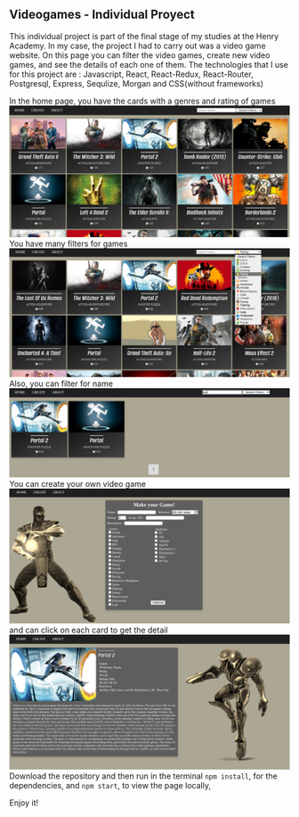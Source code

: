 ## Videogames - Individual Proyect

This individual project is part of the final stage of my studies at the Henry Academy. In my case, the project I had to carry out was a video game website. On this page you can filter the video games, create new video games, and see the details of each one of them.
The technologies that I use for this project are : Javascript, React, React-Redux, React-Router, Postgresql, Express, Sequlize, Morgan and CSS(without frameworks)

In the home page, you have the cards with a genres and rating of games
![Home](https://github.com/EduHz/PI-Videogames-main/blob/main/readme%20images/1.png?raw=true)
You have many filters for games
![SearchBar](https://github.com/EduHz/PI-Videogames-main/blob/main/readme%20images/3.png?raw=true)
Also, you can filter for name
![Filter](https://github.com/EduHz/PI-Videogames-main/blob/main/readme%20images/2.png?raw=true)
You can create your own video game
![Create](https://github.com/EduHz/PI-Videogames-main/blob/main/readme%20images/4.png?raw=true)
and can click on each card to get the detail
![Create](https://github.com/EduHz/PI-Videogames-main/blob/main/readme%20images/5.png?raw=true)
Download the repository and then run in the terminal `npm install`, for the dependencies, and `npm start`, to view the page locally,

Enjoy it!
